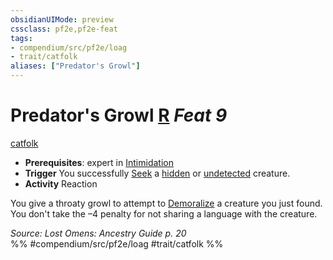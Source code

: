 ```yaml
---
obsidianUIMode: preview
cssclass: pf2e,pf2e-feat
tags:
- compendium/src/pf2e/loag
- trait/catfolk
aliases: ["Predator's Growl"]
---
```

# Predator's Growl  [R](../../rules/core-rulebook/chapter-9-playing-the-game.md#Actions "Reaction") *Feat 9*  
[catfolk](../../rules/traits/catfolk-b1.md)  

- **Prerequisites**: expert in [Intimidation](../skills.md#Intimidation)
- **Trigger** You successfully [Seek](../../rules/actions/seek.md) a [hidden](../../rules/conditions.md#Hidden) or [undetected](../../rules/conditions.md#Undetected) creature.
- **Activity** Reaction

You give a throaty growl to attempt to [Demoralize](../../rules/actions/demoralize.md) a creature you just found. You don't take the –4 penalty for not sharing a language with the creature.

*Source: Lost Omens: Ancestry Guide p. 20*  
%% #compendium/src/pf2e/loag #trait/catfolk %%